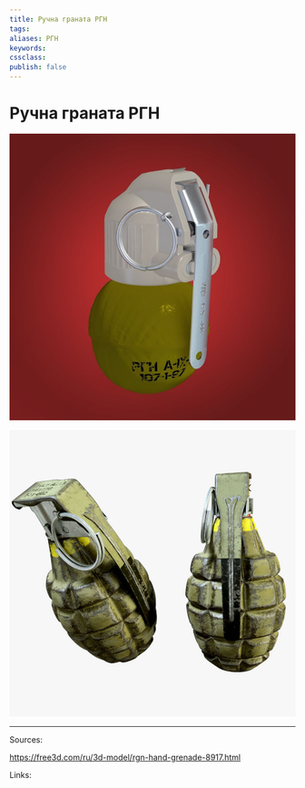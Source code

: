 ```yaml
---
title: Ручна граната РГН
tags: 
aliases: РГН
keywords:
cssclass:
publish: false
---
```


# Ручна граната РГН

![](assets/rgn.png)

![](assets/rgn_1.png)








---------
Sources:

https://free3d.com/ru/3d-model/rgn-hand-grenade-8917.html

Links:


